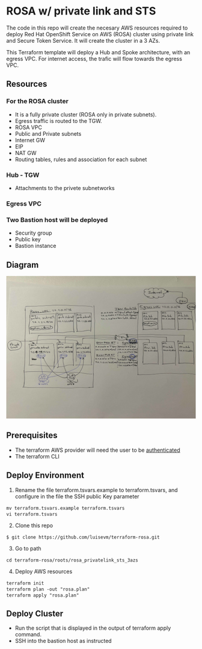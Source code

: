 # ROSA w/ private link and STS

The code in this repo will create the necesary AWS resources required to deploy Red Hat OpenShift Service on AWS (ROSA) cluster using private link and Secure Token Service.
It will create the cluster in a 3 AZs.

This Terraform template will deploy a Hub and Spoke architecture, with an egress VPC. For internet access, the trafic will flow towards the egress VPC.
## Resources

### For the ROSA cluster
 * It is a fully private cluster (ROSA only in private subnets).
 * Egress traffic is routed to the TGW.
 * ROSA VPC
 * Public and Private subnets
 * Internet GW
 * EIP
 * NAT GW
 * Routing tables, rules and association for each subnet

### Hub - TGW
 * Attachments to the privete subnetworks

### Egress VPC


### Two Bastion host will be deployed
 * Security group
 * Public key
 * Bastion instance

## Diagram

![Quick Drawing](./images/quick-drawing.jpg)


## Prerequisites

 * The terraform AWS provider will need the user to be [authenticated](https://registry.terraform.io/providers/hashicorp/aws/latest/docs#authentication-and-configuration)
 * The terraform CLI

## Deploy Environment
1. Rename the file terraform.tsvars.example to terraform.tsvars, and configure in the file the SSH public Key parameter
```
mv terraform.tsvars.example terraform.tsvars
vi terraform.tsvars
```

2. Clone this repo
```
$ git clone https://github.com/luisevm/terraform-rosa.git
```

3. Go to path
```
cd terraform-rosa/roots/rosa_privatelink_sts_3azs
```

4. Deploy AWS resources
```
terraform init
terraform plan -out "rosa.plan"
terraform apply "rosa.plan"
```

## Deploy Cluster

- Run the script that is displayed in the output of terraform apply command.
- SSH into the bastion host as instructed


